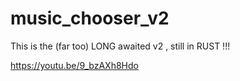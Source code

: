 # music_chooser_v2
This is the (far too) LONG awaited v2 , still in RUST !!!

https://youtu.be/9_bzAXh8Hdo
